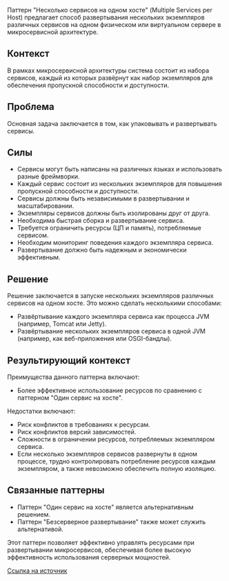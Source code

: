 Паттерн "Несколько сервисов на одном хосте" (Multiple Services per Host) предлагает способ развертывания нескольких экземпляров различных сервисов на одном физическом или виртуальном сервере в микросервисной архитектуре.

## Контекст

В рамках микросервисной архитектуры система состоит из набора сервисов, каждый из которых развёрнут как набор экземпляров для обеспечения пропускной способности и доступности.

## Проблема

Основная задача заключается в том, как упаковывать и развертывать сервисы.

## Силы

- Сервисы могут быть написаны на различных языках и использовать разные фреймворки.
- Каждый сервис состоит из нескольких экземпляров для повышения пропускной способности и доступности.
- Сервисы должны быть независимыми в развертывании и масштабировании.
- Экземпляры сервисов должны быть изолированы друг от друга.
- Необходима быстрая сборка и развертывание сервиса.
- Требуется ограничить ресурсы (ЦП и память), потребляемые сервисом.
- Необходим мониторинг поведения каждого экземпляра сервиса.
- Развертывание должно быть надежным и экономически эффективным.

## Решение

Решение заключается в запуске нескольких экземпляров различных сервисов на одном хосте. Это можно сделать несколькими способами:

- Развёртывание каждого экземпляра сервиса как процесса JVM (например, Tomcat или Jetty).
- Развёртывание нескольких экземпляров сервиса в одной JVM (например, как веб-приложения или OSGI-бандлы).

## Результирующий контекст

Преимущества данного паттерна включают:

- Более эффективное использование ресурсов по сравнению с паттерном "Один сервис на хосте".

Недостатки включают:

- Риск конфликтов в требованиях к ресурсам.
- Риск конфликтов версий зависимостей.
- Сложности в ограничении ресурсов, потребляемых экземпляром сервиса.
- Если несколько экземпляров сервисов развернуты в одном процессе, трудно контролировать потребление ресурсов каждым экземпляром, а также невозможно обеспечить полную изоляцию.

## Связанные паттерны

- Паттерн "Один сервис на хосте" является альтернативным решением.
- Паттерн "Безсерверное развертывание" также может служить альтернативой.

Этот паттерн позволяет эффективно управлять ресурсами при развертывании микросервисов, обеспечивая более высокую эффективность использования серверных мощностей.

[Ссылка на источник](https://microservices.io/patterns/deployment/multiple-services-per-host.html)